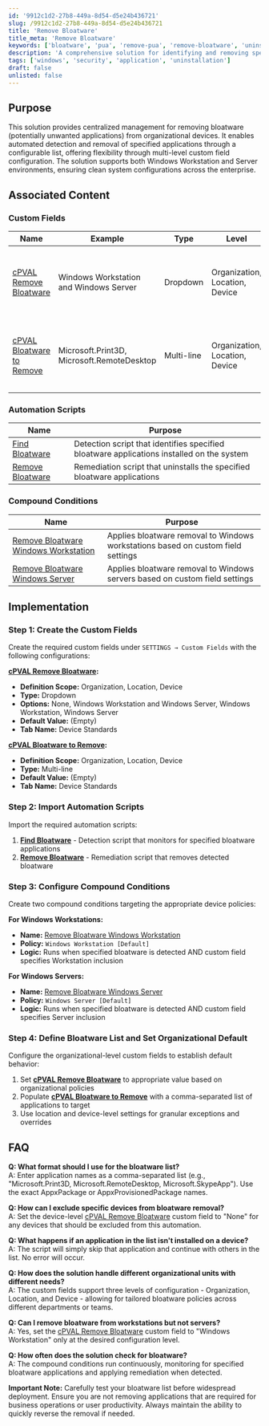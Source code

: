 ```yaml
---
id: '9912c1d2-27b8-449a-8d54-d5e24b436721'
slug: /9912c1d2-27b8-449a-8d54-d5e24b436721
title: 'Remove Bloatware'
title_meta: 'Remove Bloatware'
keywords: ['bloatware', 'pua', 'remove-pua', 'remove-bloatware', 'uninstallation', 'application-management']
description: 'A comprehensive solution for identifying and removing specified bloatware (potentially unwanted applications) from Windows systems. Managed through granular custom field controls and automated enforcement across workstations and servers.'
tags: ['windows', 'security', 'application', 'uninstallation']
draft: false
unlisted: false
---
```


## Purpose

This solution provides centralized management for removing bloatware (potentially unwanted applications) from organizational devices. It enables automated detection and removal of specified applications through a configurable list, offering flexibility through multi-level custom field configuration. The solution supports both Windows Workstation and Server environments, ensuring clean system configurations across the enterprise.

## Associated Content

### Custom Fields

| Name | Example | Type | Level | Required | Purpose |
|------|---------|------|-------|----------|---------|
| [cPVAL Remove Bloatware](/docs/4eef200f-a609-4993-9533-b7fce30b29ef) | Windows Workstation and Windows Server | Dropdown | Organization, Location, Device | Yes | Controls bloatware removal based on selected operating system |
| [cPVAL Bloatware to Remove](/docs/b3a55fe5-d7aa-4976-bf57-c46799ef4548) | Microsoft.Print3D, Microsoft.RemoteDesktop | Multi-line | Organization, Location, Device | Yes | Defines the comma-separated list of applications to be removed |

### Automation Scripts

| Name | Purpose |
|------|---------|
| [Find Bloatware](/docs/1c79c2ef-4053-4956-85be-f9c0d87c37ed) | Detection script that identifies specified bloatware applications installed on the system |
| [Remove Bloatware](/docs/e921882d-f1f2-492a-8cd0-58d37eba5d35) | Remediation script that uninstalls the specified bloatware applications |

### Compound Conditions

| Name | Purpose |
|------|---------|
| [Remove Bloatware Windows Workstation](/docs/b6723ac1-0617-4be9-958f-385c77b52bc5) | Applies bloatware removal to Windows workstations based on custom field settings |
| [Remove Bloatware Windows Server](/docs/4d9d3ca7-9dd9-4630-8c9a-f3da24f28b8c) | Applies bloatware removal to Windows servers based on custom field settings |

## Implementation

### Step 1: Create the Custom Fields

Create the required custom fields under `SETTINGS → Custom Fields` with the following configurations:

**[cPVAL Remove Bloatware](/docs/4eef200f-a609-4993-9533-b7fce30b29ef):**

- **Definition Scope:** Organization, Location, Device
- **Type:** Dropdown
- **Options:** None, Windows Workstation and Windows Server, Windows Workstation, Windows Server
- **Default Value:** (Empty)
- **Tab Name:** Device Standards

**[cPVAL Bloatware to Remove](/docs/b3a55fe5-d7aa-4976-bf57-c46799ef4548):**

- **Definition Scope:** Organization, Location, Device
- **Type:** Multi-line
- **Default Value:** (Empty)
- **Tab Name:** Device Standards

### Step 2: Import Automation Scripts

Import the required automation scripts:

1. **[Find Bloatware](/docs/1c79c2ef-4053-4956-85be-f9c0d87c37ed)** - Detection script that monitors for specified bloatware applications
2. **[Remove Bloatware](/docs/e921882d-f1f2-492a-8cd0-58d37eba5d35)** - Remediation script that removes detected bloatware

### Step 3: Configure Compound Conditions

Create two compound conditions targeting the appropriate device policies:

**For Windows Workstations:**

- **Name:** [Remove Bloatware Windows Workstation](/docs/b6723ac1-0617-4be9-958f-385c77b52bc5)
- **Policy:** `Windows Workstation [Default]`
- **Logic:** Runs when specified bloatware is detected AND custom field specifies Workstation inclusion

**For Windows Servers:**

- **Name:** [Remove Bloatware Windows Server](/docs/4d9d3ca7-9dd9-4630-8c9a-f3da24f28b8c)
- **Policy:** `Windows Server [Default]`
- **Logic:** Runs when specified bloatware is detected AND custom field specifies Server inclusion

### Step 4: Define Bloatware List and Set Organizational Default

Configure the organizational-level custom fields to establish default behavior:

1. Set **[cPVAL Remove Bloatware](/docs/4eef200f-a609-4993-9533-b7fce30b29ef)** to appropriate value based on organizational policies
2. Populate **[cPVAL Bloatware to Remove](/docs/b3a55fe5-d7aa-4976-bf57-c46799ef4548)** with a comma-separated list of applications to target
3. Use location and device-level settings for granular exceptions and overrides

## FAQ

**Q: What format should I use for the bloatware list?**  
A: Enter application names as a comma-separated list (e.g., "Microsoft.Print3D, Microsoft.RemoteDesktop, Microsoft.SkypeApp"). Use the exact AppxPackage or AppxProvisionedPackage names.

**Q: How can I exclude specific devices from bloatware removal?**  
A: Set the device-level [cPVAL Remove Bloatware](/docs/4eef200f-a609-4993-9533-b7fce30b29ef) custom field to "None" for any devices that should be excluded from this automation.

**Q: What happens if an application in the list isn't installed on a device?**  
A: The script will simply skip that application and continue with others in the list. No error will occur.

**Q: How does the solution handle different organizational units with different needs?**  
A: The custom fields support three levels of configuration - Organization, Location, and Device - allowing for tailored bloatware policies across different departments or teams.

**Q: Can I remove bloatware from workstations but not servers?**  
A: Yes, set the [cPVAL Remove Bloatware](/docs/4eef200f-a609-4993-9533-b7fce30b29ef) custom field to "Windows Workstation" only at the desired configuration level.

**Q: How often does the solution check for bloatware?**  
A: The compound conditions run continuously, monitoring for specified bloatware applications and applying remediation when detected.

**Important Note:** Carefully test your bloatware list before widespread deployment. Ensure you are not removing applications that are required for business operations or user productivity. Always maintain the ability to quickly reverse the removal if needed.
